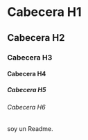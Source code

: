 # Cabecera H1
## Cabecera H2
### Cabecera H3
#### Cabecera H4
##### Cabecera H5
###### Cabecera H6


soy un Readme. 